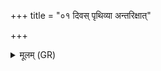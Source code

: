 +++
title = "०१ दिवस् पृथिव्या अन्तरिक्षात्"

+++
<details><summary>मूलम् (GR)</summary>

दिवस् पृथिव्या अन्तरिक्षात् समुद्राद्  
अग्नेर् वातान् मधुकशा हि जज्ञे ।  
तां चायित्वामृतं वसानां  
हृद्भिः प्रजाः प्रति नन्दन्ति सर्वाः ॥ +++(Bhatt. ṛgbhiḥ)+++
</details>